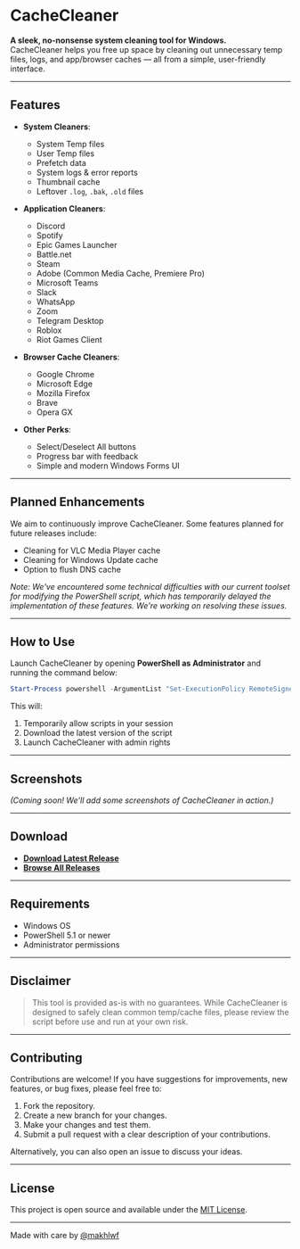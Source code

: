 # CacheCleaner

**A sleek, no-nonsense system cleaning tool for Windows.**  
CacheCleaner helps you free up space by cleaning out unnecessary temp files, logs, and app/browser caches — all from a simple, user-friendly interface.

---

## Features

- **System Cleaners**:
  - System Temp files
  - User Temp files
  - Prefetch data
  - System logs & error reports
  - Thumbnail cache
  - Leftover `.log`, `.bak`, `.old` files

- **Application Cleaners**:
  - Discord
  - Spotify
  - Epic Games Launcher
  - Battle.net
  - Steam
  - Adobe (Common Media Cache, Premiere Pro)
  - Microsoft Teams
  - Slack
  - WhatsApp
  - Zoom
  - Telegram Desktop
  - Roblox
  - Riot Games Client

- **Browser Cache Cleaners**:
  - Google Chrome
  - Microsoft Edge
  - Mozilla Firefox
  - Brave
  - Opera GX

- **Other Perks**:
  - Select/Deselect All buttons
  - Progress bar with feedback
  - Simple and modern Windows Forms UI

---

## Planned Enhancements

We aim to continuously improve CacheCleaner. Some features planned for future releases include:

- Cleaning for VLC Media Player cache
- Cleaning for Windows Update cache
- Option to flush DNS cache

*Note: We've encountered some technical difficulties with our current toolset for modifying the PowerShell script, which has temporarily delayed the implementation of these features. We're working on resolving these issues.*

---

## How to Use

Launch CacheCleaner by opening **PowerShell as Administrator** and running the command below:

```powershell
Start-Process powershell -ArgumentList "Set-ExecutionPolicy RemoteSigned -Scope Process -Force; Invoke-WebRequest -Uri 'https://raw.githubusercontent.com/makhlwf/cache_cleaner/refs/heads/main/cache_cleaner_by_makhlwf.ps1' -OutFile 'cache_cleaner.ps1'; .\cache_cleaner.ps1" -Verb RunAs
```

This will:

1. Temporarily allow scripts in your session  
2. Download the latest version of the script  
3. Launch CacheCleaner with admin rights

---

## Screenshots

*(Coming soon! We'll add some screenshots of CacheCleaner in action.)*

---

## Download

- [**Download Latest Release**](https://github.com/makhlwf/cache_cleaner/releases/latest)  
- [**Browse All Releases**](https://github.com/makhlwf/cache_cleaner/releases)

---

## Requirements

- Windows OS  
- PowerShell 5.1 or newer  
- Administrator permissions  

---

## Disclaimer

> This tool is provided as-is with no guarantees. While CacheCleaner is designed to safely clean common temp/cache files, please review the script before use and run at your own risk.

---

## Contributing

Contributions are welcome! If you have suggestions for improvements, new features, or bug fixes, please feel free to:

1.  Fork the repository.
2.  Create a new branch for your changes.
3.  Make your changes and test them.
4.  Submit a pull request with a clear description of your contributions.

Alternatively, you can also open an issue to discuss your ideas.

---

## License

This project is open source and available under the [MIT License](LICENSE).

---

Made with care by [@makhlwf](https://github.com/makhlwf)
